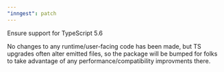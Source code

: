 ```yaml
---
"inngest": patch
---
```


Ensure support for TypeScript 5.6

No changes to any runtime/user-facing code has been made, but TS upgrades often alter emitted files, so the package will be bumped for folks to take advantage of any performance/compatibility improvments there.
